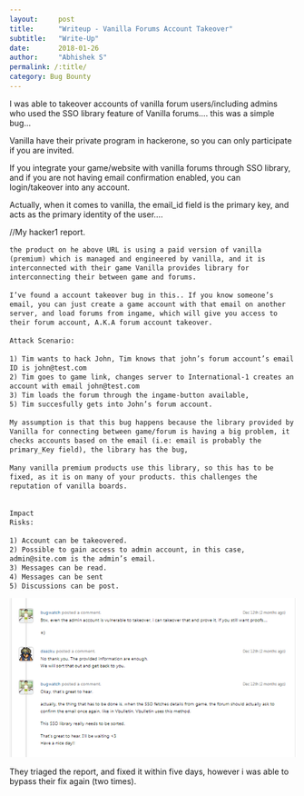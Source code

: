 ```yaml
---
layout:     post
title:      "Writeup - Vanilla Forums Account Takeover"
subtitle:   "Write-Up"
date:       2018-01-26
author:     "Abhishek S"
permalink: /:title/
category: Bug Bounty
---
```



I was able to takeover accounts of vanilla forum users/including admins who used the SSO library feature of Vanilla forums…. this was a simple bug…

Vanilla have their private program in hackerone, so you can only participate if you are invited.

If you integrate your game/website with vanilla forums through SSO library, and if you are not having email confirmation enabled, you can login/takeover into any account.

Actually, when it comes to vanilla, the email_id field is the primary key, and acts as the primary identity of the user….

 

//My hacker1 report.

```
the product on he above URL is using a paid version of vanilla (premium) which is managed and engineered by vanilla, and it is interconnected with their game Vanilla provides library for interconnecting their between game and forums.

I’ve found a account takeover bug in this.. If you know someone’s email, you can just create a game account with that email on another server, and load forums from ingame, which will give you access to their forum account, A.K.A forum account takeover.

Attack Scenario:

1) Tim wants to hack John, Tim knows that john’s forum account’s email ID is john@test.com
2) Tim goes to game link, changes server to International-1 creates an account with email john@test.com
3) Tim loads the forum through the ingame-button available,
5) Tim succesfully gets into John’s forum account.

My assumption is that this bug happens because the library provided by Vanilla for connecting between game/forum is having a big problem, it checks accounts based on the email (i.e: email is probably the primary_Key field), the library has the bug,

Many vanilla premium products use this library, so this has to be fixed, as it is on many of your products. this challenges the reputation of vanilla boards.


Impact
Risks:

1) Account can be takeovered.
2) Possible to gain access to admin account, in this case, admin@site.com is the admin’s email.
3) Messages can be read.
4) Messages can be sent
5) Discussions can be post.

```

![](/img/poc/vanilla.png)


They triaged the report, and fixed it within five days, however i was able to bypass their fix again (two times).
